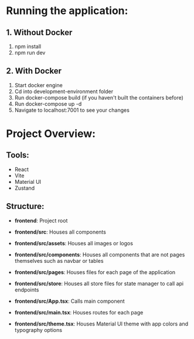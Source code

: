 # Running the application:

## 1. Without Docker

1. npm install
2. npm run dev

## 2. With Docker

1. Start docker engine
2. Cd into development-environment folder
3. Run docker-compose build (if you haven't built the containers before)
4. Run docker-compose up -d
5. Navigate to localhost:7001 to see your changes

# Project Overview:

## Tools:

- React
- Vite
- Material UI
- Zustand

## Structure:

- **frontend**: Project root

- **frontend/src**: Houses all components

- **frontend/src/assets**: Houses all images or logos

- **frontend/src/components**: Houses all components that are not pages themselves such as navbar or tables
- **frontend/src/pages**: Houses files for each page of the application

- **frontend/src/store**: Houses all store files for state manager to call api endpoints

- **frontend/src/App.tsx**: Calls main component

- **frontend/src/main.tsx**: Houses routes for each page

- **frontend/src/theme.tsx**: Houses Material UI theme with app colors and typography options
